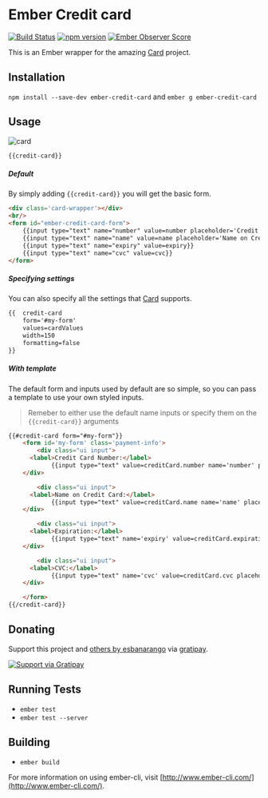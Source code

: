 # Ember Credit card

[![Build Status](https://travis-ci.org/esbanarango/ember-credit-card.svg)](https://travis-ci.org/esbanarango/ember-credit-card) [![npm version](https://badge.fury.io/js/ember-credit-card.svg)](http://badge.fury.io/js/ember-credit-card) [![Ember Observer Score](http://emberobserver.com/badges/ember-credit-card.svg)](http://emberobserver.com/addons/ember-credit-card)

This is an Ember wrapper for the amazing [Card](https://github.com/jessepollak/card) project.

## Installation
`npm install --save-dev ember-credit-card` and `ember g ember-credit-card`

## Usage

![card](http://i.imgur.com/qG3TenO.gif)

````html
{{credit-card}}
````

##### Default
By simply adding `{{credit-card}}` you will get the basic form.

````html
<div class='card-wrapper'></div>
<br/>
<form id="ember-credit-card-form">
	{{input type="text" name="number" value=number placeholder='Credit Card Number'}}
	{{input type="text" name="name" value=name placeholder='Name on Credit Card'}}
	{{input type="text" name="expiry" value=expiry}}
	{{input type="text" name="cvc" value=cvc}}
</form>
````

##### Specifying settings
You can also specify all the settings that [Card](https://github.com/jessepollak/card/blob/master/lib/js/card.js#L1136) supports.

````html
{{	credit-card
	form='#my-form'
	values=cardValues
	width=150
	formatting=false
}}
````

##### With template
The default form and inputs used by default are so simple, so you can pass a template to use your own styled inputs.
> Remeber to either use the default name inputs or specify them on the `{{credit-card}}` arguments

````html
{{#credit-card form="#my-form"}}
	<form id='my-form' class='payment-info'>
		<div class="ui input">
      <label>Credit Card Number:</label>
			{{input type="text" value=creditCard.number name='number' placeholder='Credit Card Number'}}
    </div>

		<div class="ui input">
      <label>Name on Credit Card:</label>
			{{input type="text" value=creditCard.name name='name' placeholder='Name on Credit Card'}}
    </div>

		<div class="ui input">
      <label>Expiration:</label>
			{{input type="text" name='expiry' value=creditCard.expiration placeholder='MM/YY'}}
    </div>

		<div class="ui input">
      <label>CVC:</label>
			{{input type="text" name='cvc' value=creditCard.cvc placeholder='CVC'}}
    </div>

	</form>
{{/credit-card}}

````

## Donating
Support this project and [others by esbanarango][gratipay-esbanarango] via [gratipay][gratipay-esbanarango].

[![Support via Gratipay][gratipay]][gratipay-esbanarango]

[gratipay]: https://cdn.rawgit.com/gratipay/gratipay-badge/2.3.0/dist/gratipay.png
[gratipay-esbanarango]: https://gratipay.com/esbanarango/

## Running Tests

* `ember test`
* `ember test --server`

## Building

* `ember build`

For more information on using ember-cli, visit [http://www.ember-cli.com/](http://www.ember-cli.com/).
